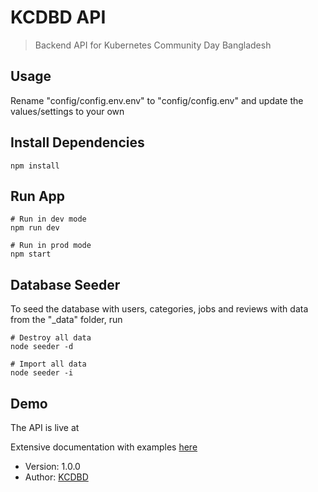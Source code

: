 # KCDBD API

> Backend API for Kubernetes Community Day Bangladesh

## Usage

Rename "config/config.env.env" to "config/config.env" and update the values/settings to your own

## Install Dependencies

```
npm install
```

## Run App

```
# Run in dev mode
npm run dev

# Run in prod mode
npm start
```

## Database Seeder

To seed the database with users, categories, jobs and reviews with data from the "\_data" folder, run

```
# Destroy all data
node seeder -d

# Import all data
node seeder -i
```

## Demo

The API is live at []()

Extensive documentation with examples [here](https://documenter.getpostman.com/view/17345473/2s9Y5ePfSt)

- Version: 1.0.0
- Author: [KCDBD](https://)
